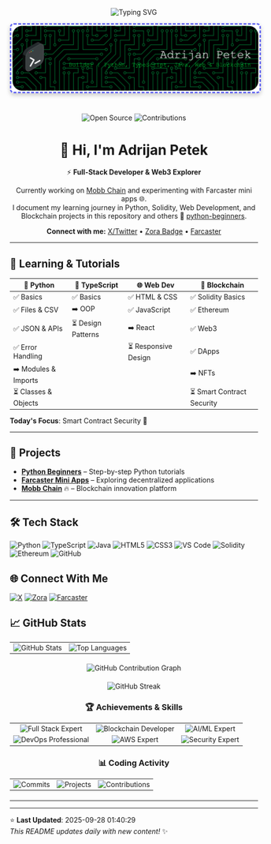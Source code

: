 
<p align="center">
  <img src="https://readme-typing-svg.herokuapp.com?font=Fira+Code&size=32&duration=2800&pause=2000&color=None&center=true&vCenter=true&width=940&lines=AI+Integration+Specialist;Cloud+Architecture;DevOps+Engineer;Agile+Practitioner" alt="Typing SVG" />
</p>


<div align="center">
  <img src="img/github-header-banner (14).png" alt="Header Banner" style="
    width: 100%; 
    max-height: 280px; 
    object-fit: cover; 
    border-radius: 8px;
    box-shadow: 0 4px 8px rgba(0,0,0,0.2);
    border: 3px dashed #6366F1;
    
    filter: saturate(1.2);
    margin-bottom: 1.5rem;
  " />
</div>


<div align="center">

![Open Source](https://img.shields.io/badge/Open%20Source-❤️-red?style=for-the-badge) ![Contributions](https://img.shields.io/badge/Contributions-Welcome-brightgreen?style=for-the-badge)

# 👋 Hi, I'm Adrijan Petek

⚡ **Full-Stack Developer & Web3 Explorer**

Currently working on [Mobb Chain](https://www.mobbchain.xyz) and experimenting with Farcaster mini apps 🌐.  
I document my learning journey in Python, Solidity, Web Development, and Blockchain projects in this repository and others 📂 [python-beginners](https://github.com/Adrijan-Petek/python-beginners).  

**Connect with me:** [X/Twitter](https://x.com/adrijan_petek) • [Zora Badge](https://zora.co/@adrijan) • [Farcaster](https://farcaster.xyz/adrijan)

</div>

---
## 🐍 Learning & Tutorials

<div align="center">

| 🐍 **Python** | 📘 **TypeScript** | 🌐 **Web Dev** | 🔗 **Blockchain** |
|---------------|----------------|-------------|----------------|
| ✅ Basics | ✅ Basics | ✅ HTML & CSS | ✅ Solidity Basics |
| ✅ Files & CSV | ➡️ OOP | ✅ JavaScript | ✅ Ethereum |
| ✅ JSON & APIs | ⏳ Design Patterns | ➡️ React | ✅ Web3 |
| ✅ Error Handling |  | ⏳ Responsive Design | ✅ DApps |
| ➡️ Modules & Imports |  |  | ➡️ NFTs |
| ⏳ Classes & Objects |  |  | ⏳ Smart Contract Security |

</div>

**Today's Focus**: Smart Contract Security 🎯

---

## 🚀 Projects

- **[Python Beginners](https://github.com/Adrijan-Petek/python-beginners)** – Step-by-step Python tutorials
- **[Farcaster Mini Apps](https://farcaster.xyz/adrijan)** – Exploring decentralized applications
- **[Mobb Chain](https://www.mobbchain.xyz)** 🔥 – Blockchain innovation platform

---


## 🛠️ Tech Stack
![Python](https://img.shields.io/badge/Python-000000?style=for-the-badge&logo=python&logoColor=white) ![TypeScript](https://img.shields.io/badge/TypeScript-000000?style=for-the-badge&logo=typescript&logoColor=white) ![Java](https://img.shields.io/badge/Java-000000?style=for-the-badge&logo=java&logoColor=white) ![HTML5](https://img.shields.io/badge/HTML5-000000?style=for-the-badge&logo=html5&logoColor=white) ![CSS3](https://img.shields.io/badge/CSS3-000000?style=for-the-badge&logo=css3&logoColor=white) ![VS Code](https://img.shields.io/badge/VS_Code-007ACC?style=for-the-badge&logo=visual-studio-code&logoColor=white) ![Solidity](https://img.shields.io/badge/Solidity-000000?style=for-the-badge&logo=solidity&logoColor=white) ![Ethereum](https://img.shields.io/badge/Ethereum-000000?style=for-the-badge&logo=ethereum&logoColor=white) ![GitHub](https://img.shields.io/badge/GitHub-000000?style=for-the-badge&logo=github&logoColor=white)

## 🌐 Connect With Me
[![X](https://img.shields.io/badge/X-000000?style=for-the-badge&logo=x&logoColor=white)](https://x.com/adrijan_petek) [![Zora](https://img.shields.io/badge/Zora-000000?style=for-the-badge&logo=zora&logoColor=white)](https://zora.co/@adrijan) [![Farcaster](https://img.shields.io/badge/Farcaster-8A63D2?style=for-the-badge&logo=farcaster&logoColor=white)](https://farcaster.xyz/adrijan)

## 📈 GitHub Stats
<div align="center">

<!-- GitHub Stats and Top Languages in same row -->
<table>
  <tr>
    <td>
      <img src="https://github-readme-stats.vercel.app/api?username=Adrijan-Petek&show_icons=true&theme=merko&count_private=true&hide_border=true&bg_color=00000000" alt="GitHub Stats" />
    </td>
    <td>
      <img src="https://github-readme-stats.vercel.app/api/top-langs/?username=Adrijan-Petek&layout=compact&theme=merko&hide_border=true&bg_color=00000000&hide=html,css" alt="Top Languages" />
    </td>
  </tr>
</table>

<!-- Contribution Graph (replacing streak) -->
<div align="center" style="margin: 20px 0;">
  <img src="https://github-readme-activity-graph.vercel.app/graph?username=Adrijan-Petek&theme=codeSTACKr&hide_border=true&bg_color=00000000&height=300" alt="GitHub Contribution Graph" />
</div>

<!-- GitHub Streak -->
<div align="center" style="margin: 20px 0;">
  <img src="https://github-readme-streak-stats.herokuapp.com/?user=Adrijan-Petek&theme=merko&hide_border=true&background=00000000" alt="GitHub Streak" />
</div>

<!-- Custom Achievement Badges (replacing languages) -->
<div align="center" style="margin: 20px 0;">
  <h3>🏆 Achievements & Skills</h3>
  <table>
    <tr>
      <td align="center">
        <img src="https://img.shields.io/badge/Full_Stack-Expert-2563EB?style=for-the-badge&logo=stackshare&logoColor=white" alt="Full Stack Expert" />
      </td>
      <td align="center">
        <img src="https://img.shields.io/badge/Blockchain-Web3-7C3AED?style=for-the-badge&logo=ethereum&logoColor=white" alt="Blockchain Developer" />
      </td>
      <td align="center">
        <img src="https://img.shields.io/badge/AI_ML-Advanced-16A34A?style=for-the-badge&logo=tensorflow&logoColor=white" alt="AI/ML Expert" />
      </td>
    </tr>
    <tr>
      <td align="center">
        <img src="https://img.shields.io/badge/DevOps-Professional-EA580C?style=for-the-badge&logo=docker&logoColor=white" alt="DevOps Professional" />
      </td>
      <td align="center">
        <img src="https://img.shields.io/badge/Cloud_AWS-Expert-0891B2?style=for-the-badge&logo=amazon-aws&logoColor=white" alt="AWS Expert" />
      </td>
      <td align="center">
        <img src="https://img.shields.io/badge/Security-Advanced-BE123C?style=for-the-badge&logo=shield&logoColor=white" alt="Security Expert" />
      </td>
    </tr>
  </table>
</div>

<!-- Coding Activity Metrics -->
<div align="center" style="margin: 20px 0;">
  <h3>📊 Coding Activity</h3>
  <table>
    <tr>
      <td align="center">
        <img src="https://img.shields.io/badge/Commits-500%2B-65A30D?style=for-the-badge&logo=git&logoColor=white" alt="Commits" />
      </td>
      <td align="center">
        <img src="https://img.shields.io/badge/Projects-25%2B-C2410C?style=for-the-badge&logo=github&logoColor=white" alt="Projects" />
      </td>
      <td align="center">
        <img src="https://img.shields.io/badge/Contributions-100%2B-7C2D12?style=for-the-badge&logo=github-sponsors&logoColor=white" alt="Contributions" />
      </td>
    </tr>
  </table>
</div>

</div>

</div>

---

---

⭐️ **Last Updated**: 2025-09-28 01:40:29  
*This README updates daily with new content!* ✨
